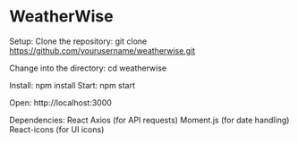 # WeatherWise
Setup:
Clone the repository:
git clone https://github.com/yourusername/weatherwise.git

Change into the directory:
cd weatherwise

Install: npm install
Start: npm start

Open: http://localhost:3000

Dependencies:
React
Axios (for API requests)
Moment.js (for date handling)
React-icons (for UI icons)

